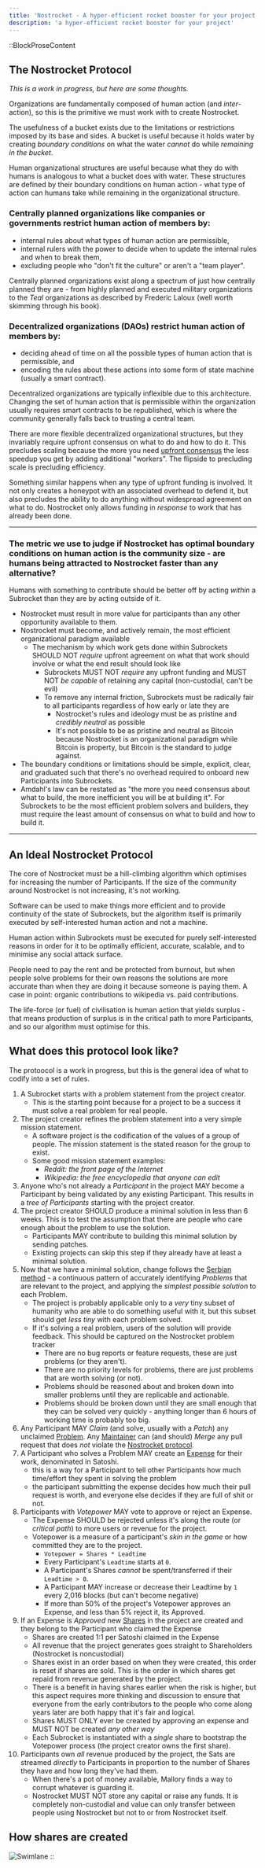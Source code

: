 ```yaml
---
title: 'Nostrocket - A hyper-efficient rocket booster for your project'
description: 'a hyper-efficient rocket booster for your project'
---
```


::BlockProseContent
## The Nostrocket Protocol

*This is a work in progress, but here are some thoughts.*

Organizations are fundamentally composed of human action (and *inter*-action), so this is the primitive we must work with to create Nostrocket.

The usefulness of a bucket exists due to the limitations or restrictions imposed by its base and sides. A bucket is useful because it holds water by creating *boundary conditions* on what the water *cannot* do while *remaining in the bucket*.

Human organizational structures are useful because what they do with humans is analogous to what a bucket does with water. These structures are defined by their boundary conditions on human action - what type of action can humans take while remaining in the organizational structure.

### **Centrally planned** organizations like companies or governments restrict human action of members by:
* internal rules about what types of human action are permissible,
* internal rulers with the power to decide when to update the internal rules and when to break them,
* excluding people who "don't fit the culture" or aren't a "team player".

Centrally planned organizations exist along a spectrum of just how centrally planned they are - from highly planned and executed military organizations to the *Teal* organizations as described by Frederic Laloux (well worth skimming through his book).

### **Decentralized organizations** (DAOs) restrict human action of members by:
* deciding ahead of time on all the possible types of human action that is permissible, and
* encoding the rules about these actions into some form of state machine (usually a smart contract).

Decentralized organizations are typically inflexible due to this architecture. Changing the set of human action that is permissible within the organization usually requires smart contracts to be republished, which is where the community generally falls back to trusting a central team.

There are more flexible decentralized organizational structures, but they invariably require upfront consensus on what to do and how to do it. This precludes scaling because the more you need [upfront consensus](/mutexes) the less speedup you get by adding additional "workers". The flipside to precluding scale is precluding efficiency.

Something similar happens when any type of upfront funding is involved. It not only creates a honeypot with an associated overhead to defend it, but also precludes the ability to do anything without widespread agreement on what to do. Nostrocket only allows funding in *response* to work that has already been done.

* * * 

### The metric we use to judge if Nostrocket has optimal boundary conditions on human action is the **community size** - are humans being attracted to Nostrocket faster than any alternative?

Humans with something to contribute should be better off by acting *within* a Subrocket than they are by acting outside of it.
* Nostrocket must result in more value for participants than any other opportunity available to them.
* Nostrocket must become, and actively remain, the most efficient organizational paradigm available
  * The mechanism by which work gets done within Subrockets SHOULD NOT *require* upfront agreement on what that work should involve or what the end result should look like
    * Subrockets MUST NOT *require* any upfront funding and MUST NOT *be capable* of retaining any capital (non-custodial, can't be evil)
    * To remove any internal friction, Subrockets must be radically fair to all participants regardless of how early or late they are
        * Nostrocket's rules and ideology must be as pristine and *credibly neutral* as possible
        * It's not possible to be as pristine and neutral as Bitcoin because Nostrocket is an organizational paradigm while Bitcoin is property, but Bitcoin is the standard to judge against.
* The boundary conditions or limitations should be simple, explicit, clear, and graduated such that there's no overhead required to onboard new Participants into Subrockets.
* Amdahl's law can be restated as "the more you need consensus about what to build, the more inefficient you will be at building it". For Subrockets to be the most efficient problem solvers and builders, they must require the least amount of consensus on what to build and how to build it.

* * * 

## An Ideal Nostrocket Protocol

The core of Nostrocket must be a hill-climbing algorithm which optimises for increasing the number of Participants. If the size of the community around Nostrocket is not increasing, it's not working.

Software can be used to make things more efficient and to provide continuity of the state of Subrockets, but the algorithm itself is primarily executed by self-interested human action and not a machine.

Human action within Subrockets must be executed for purely self-interested reasons in order for it to be optimally efficient, accurate, scalable, and to minimise any social attack surface. 

People need to pay the rent and be protected from burnout, but when people solve problems for their own reasons the solutions are more accurate than when they are doing it because someone is paying them. A case in point: organic contributions to wikipedia vs. paid contributions.

The life-force (or fuel) of civilisation is human action that yields surplus - that means production of surplus is in the critical path to more Participants, and so our algorithm must optimise for this.

## What does this protocol look like?

The protoocol is a work in progress, but this is the general idea of what to codify into a set of rules.

1. A Subrocket starts with a problem statement from the project creator.
    * This is the starting point because for a project to be a success it must solve a real problem for real people.
2. The project creator refines the problem statement into a very simple mission statement. 
    * A software project is the codification of the values of a group of people. The mission statement is the stated reason for the group to exist.
    * Some good mission statement examples: 
        * *Reddit: the front page of the Internet*
        * *Wikipedia: the free encyclopedia that anyone can edit*
3. Anyone who's not already a *Participant* in the project MAY become a Participant by being validated by any existing Participant. This results in a *tree of Participants* starting with the project creator.
4. The project creator SHOULD produce a minimal solution in less than 6 weeks. This is to test the assumption that there are people who care enough about the problem to use the solution.
    * Participants MAY contribute to building this minimal solution by sending patches.
    * Existing projects can skip this step if they already have at least a minimal solution.
5. Now that we have a minimal solution, change follows the [Serbian method](#) - a continuous pattern of accurately identifying *Problems* that are relevant to the project, and applying the *simplest possible solution* to each Problem.
    * The project is probably applicable only to a *very* tiny subset of humanity who are able to do something useful with it, but this subset should get *less tiny* with each problem solved.
    * If it's solving a real problem, users of the solution will provide feedback. This should be captured on the Nostrocket problem tracker
        * There are no bug reports or feature requests, these are just problems (or they aren't).
        * There are no priority levels for problems, there are just problems that are worth solving (or not).
        * Problems should be reasoned about and broken down into smaller problems until they are replicable and actionable.
        * Problems should be broken down until they are small enough that they can be solved very quickly - anything longer than 6 hours of working time is probably too big. 
6. Any Participant MAY *Claim* (and solve, usually with a *Patch*) any unclaimed [Problem](#). Any [Maintainer](#) can (and should) *Merge* any pull request that does *not* violate the [Nostrocket protocol](#).
7. A Participant who solves a Problem MAY create an [Expense](#) for their work, denominated in Satoshi.
    * this is a way for a Participant to tell other Participants how much time/effort they spent in solving the problem
    * the participant submitting the expense decides how much their pull request is worth, and everyone else decides if they are full of shit or not.
8. Participants with *Votepower* MAY vote to approve or reject an Expense.
    * The Expense SHOULD be rejected unless it's along the route (or *critical path*) to more users or revenue for the project.
    * Votepower is a measure of a participant's *skin in the game* or how committed they are to the project.
        * `Votepower = Shares * Leadtime`
        * Every Participant's `Leadtime` starts at `0`.
        * A Participant's Shares *cannot* be spent/transferred if their `Leadtime > 0`.
        * A Participant MAY increase or decrease their Leadtime by `1` every 2,016 blocks (but can't become negative)
        * If more than 50% of the project's Votepower approves an Expense, and less than 5% reject it, its Approved.
9. If an Expense is *Approved* new [Shares](#) in the project are created and they belong to the Participant who claimed the Expense
     * Shares are created 1:1 per Satoshi claimed in the Expense
     * All revenue that the project generates goes straight to Shareholders (Nostrocket is noncustodial)
     * Shares exist in an order based on when they were created, this order is reset if shares are sold. This is the order in which shares get repaid from revenue generated by the project.
     * There is a benefit in having shares earlier when the risk is higher, but this aspect requires more thinking and discussion to ensure that everyone from the early contributors to the people who come along years later are both happy that it's fair and logical.
     * Shares MUST ONLY ever be created by approving an expense and MUST NOT be created *any other way*
     * Each Subrocket is instantiated with a *single* share to bootstrap the Votepower process (the project creator owns the first share).
10. Participants own *all* revenue produced by the project, the Sats are streamed *directly* to Participants in proportion to the number of Shares they have and how long they've had them.
     * When there's a pot of money available, Mallory finds a way to corrupt whatever is guarding it.
     * Nostrocket MUST NOT store any capital or raise any funds. It is completely non-custodial and value can only transfer between people using Nostrocket but not to or from Nostrocket itself.

## How shares are created
![Swimlane](/images/swimlane.png)
::